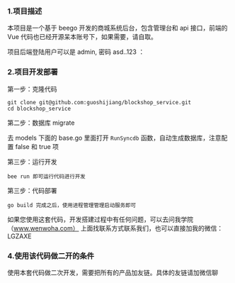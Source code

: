 ### 1.项目描述

本项目是一个基于 beego 开发的商城系统后台，包含管理台和 api 接口，前端的 Vue 代码也已经开源呆本账号下，如果需要，请自取。

项目后端登陆用户可以是 admin, 密码 asd..123 ：


### 2.项目开发部署

第一步：克隆代码

```bigquery
git clone git@github.com:guoshijiang/blockshop_service.git
cd blockshop_service
```

第二步：数据库 migrate

去 models 下面的 base.go 里面打开 `RunSyncdb` 函数，自动生成数据库，注意配置 false 和 true 项

第三步：运行开发
```bigquery
bee run 即可运行代码进行开发
```

第三步：代码部署

```bigquery
go build 完成之后，使用进程管理管理启动服务即可
```

如果您使用这套代码，开发搭建过程中有任何问题，可以去问我学院（www.wenwoha.com） 上面找联系方式联系我们，也可以直接加我的微信：LGZAXE


### 4.使用该代码做二开的条件

使用本套代码做二次开发，需要把所有的产品加友链。具体的友链请加微信聊

